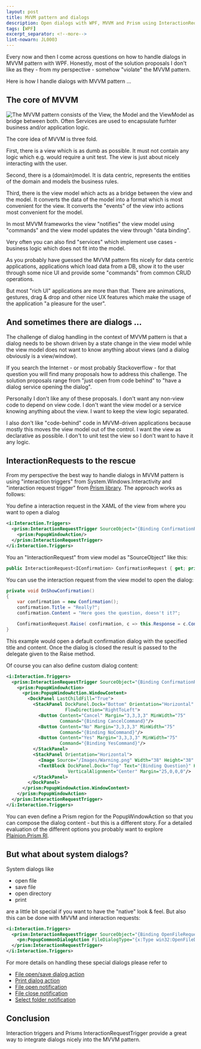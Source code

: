 ```yaml
---
layout: post
title: MVVM pattern and dialogs
description: Open dialogs with WPF, MVVM and Prism using InteractionRequests and PopupWindowAction.
tags: [WPF]
excerpt_separator: <!--more-->
lint-nowarn: JL0003
---
```


Every now and then I come across questions on how to handle dialogs in MVVM pattern with WPF.
Honestly, most of the solution proposals I don't like as they - from my perspective - somehow
"violate" the MVVM pattern.

Here is how I handle dialogs with MVVM pattern ...

<!--more-->

## The core of MVVM

<img src="{{ site.url }}/assets/Mvvm/Mvvm.png" class="dynimg" title="MVVM pattern overview" alt="The MVVM pattern consists of the View, the Model and the ViewModel as bridge between both. Often Services are used to encapsulate furhter business and/or application logic."/>

The core idea of MVVM is three fold.

First, there is a view which is as dumb as possible. It must not contain any logic which e.g. would require a
unit test. The view is just about nicely interacting with the user.

Second, there is a (domain)model. It is data centric, represents the entities of the domain and models the
business rules.

Third, there is the view model which acts as a bridge between the view and the model. It converts the data of
the model into a format which is most convenient for the view. It converts the "events" of the view into
actions most convenient for the model.

In most MVVM frameworks the view "notifies" the view model using "commands" and the view model updates the
view through "data binding".

Very often you can also find "services" which implement use cases - business logic which does not fit into the
model.

As you probably have guessed the MVVM pattern fits nicely for data centric applications, applications which load
data from a DB, show it to the user through some nice UI and provide some "commands" from common CRUD operations.

But most "rich UI" applications are more than that. There are animations, gestures, drag & drop and other nice
UX features which make the usage of the application "a pleasure for the user".

## And sometimes there are dialogs ...

The challenge of dialog handling in the context of MVVM pattern is that a dialog needs to be shown driven by 
a state change in the view model while the view model does not want to know anything about views (and a dialog
obviously is a view/window).

If you search the Internet - or most probably Stackoverflow - for that question you will find many proposals
how to address this challenge. The solution proposals range from "just open from code behind" to "have a dialog
service opening the dialog".

Personally I don't like any of these proposals. I don't want any non-view code to depend on view code.
I don't want the view model or a service knowing anything about the view. I want to keep the view logic
separated.

I also don't like "code-behind" code in MVVM-driven applications because mostly this moves the view model out
of the control. I want the view as declarative as possible. I don't to unit test the view so I don't want to
have it any logic.

## InteractionRequests to the rescue

From my perspective the best way to handle dialogs in MVVM pattern is using "interaction triggers" from
System.Windows.Interactivity and "interaction request trigger" from [Prism library](https://github.com/PrismLibrary/Prism). The approach works as follows:

You define a interaction request in the XAML of the view from where you want to open a dialog

```xml
<i:Interaction.Triggers>
  <prism:InteractionRequestTrigger SourceObject="{Binding ConfirmationRequest, Mode=OneWay}">
    <prism:PopupWindowAction/>
  </prism:InteractionRequestTrigger>
</i:Interaction.Triggers>
```

You an "InteractionRequest" from view model as "SourceObject" like this:

```csharp
public InteractionRequest<IConfirmation> ConfirmationRequest { get; private set; }
```

You can use the interaction request from the view model to open the dialog:

```csharp
private void OnShowConfirmation()
{
    var confirmation = new Confirmation();
    confirmation.Title = "Really?";
    confirmation.Content = "Here goes the question, doesn't it?";

    ConfirmationRequest.Raise( confirmation, c => this.Response = c.Confirmed ? "yes" : "no" );
}
```

This example would open a default confirmation dialog with the specified title and content. Once the dialog
is closed the result is passed to the delegate given to the Raise method.

Of course you can also define custom dialog content:

```xml
<i:Interaction.Triggers>
  <prism:InteractionRequestTrigger SourceObject="{Binding ConfirmationRequest, Mode=OneWay}">
    <prism:PopupWindowAction>
      <prism:PopupWindowAction.WindowContent>
        <DockPanel LastChildFill="True">
          <StackPanel DockPanel.Dock="Bottom" Orientation="Horizontal" Margin="3" 
                      FlowDirection="RightToLeft">
            <Button Content="Cancel" Margin="3,3,3,3" MinWidth="75" 
                    Command="{Binding CancelCommand}"/>
            <Button Content="No" Margin="3,3,3,3" MinWidth="75" 
                    Command="{Binding NoCommand}"/>
            <Button Content="Yes" Margin="3,3,3,3" MinWidth="75" 
                    Command="{Binding YesCommand}"/>
          </StackPanel>
          <StackPanel Orientation="Horizontal">
            <Image Source="/Images/Warning.png" Width="38" Height="38" Margin="10,0,0,0"/>
            <TextBlock DockPanel.Dock="Top" Text="{Binding Question}" HorizontalAlignment="Left" 
                       VerticalAlignment="Center" Margin="25,0,0,0"/>
          </StackPanel>
        </DockPanel>
      </prism:PopupWindowAction.WindowContent>
    </prism:PopupWindowAction>
  </prism:InteractionRequestTrigger>
</i:Interaction.Triggers>
```

You can even define a Prism region for the PopupWindowAction so that you can compose the dialog content - but
this is a different story. For  a detailed evaluation of the different options you probably want to explore
[Plainion.Prism RI](https://github.com/plainionist/Plainion.Prism/tree/master/src/Plainion.RI).

## But what about system dialogs?

System dialogs like 
- open file
- save file
- open directory
- print

are a little bit special if you want to have the "native" look & feel. But also this can be done with MVVM and
interaction requests:

```xml
<i:Interaction.Triggers>
  <prism:InteractionRequestTrigger SourceObject="{Binding OpenFileRequest, Mode=OneWay}">
    <pn:PopupCommonDialogAction FileDialogType="{x:Type win32:OpenFileDialog}"/>
  </prism:InteractionRequestTrigger>
</i:Interaction.Triggers>
```

For more details on handling these special dialogs please refer to

- [File open/save dialog action](https://github.com/plainionist/Plainion.Prism/blob/master/src/Plainion.Prism/Interactivity/PopupCommonDialogAction.cs)
- [Print dialog action](https://github.com/plainionist/Plainion.Prism/blob/master/src/Plainion.Prism/Interactivity/PopupPrintDialogAction.cs=)
- [File open notification](https://github.com/plainionist/Plainion.Prism/blob/master/src/Plainion.Prism/Interactivity/InteractionRequest/OpenFileDialogNotification.cs)
- [File close notification](https://github.com/plainionist/Plainion.Prism/blob/master/src/Plainion.Prism/Interactivity/InteractionRequest/SaveFileDialogNotification.cs)
- [Select folder notification](https://github.com/plainionist/Plainion.Prism/blob/master/src/Plainion.Prism/Interactivity/InteractionRequest/SelectFolderDialogNotification.cs)

## Conclusion

Interaction triggers and Prisms InteractionRequestTrigger provide a great way to integrate dialogs nicely into
the MVVM pattern.


